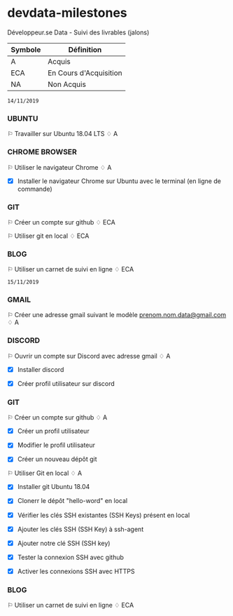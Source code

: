 # devdata-milestones
Développeur.se Data - Suivi des livrables (jalons)

Symbole | Définition
------------ | -------------
A | Acquis
ECA | En Cours d'Acquisition
NA | Non Acquis
```
14/11/2019
```
### UBUNTU 

⚐ Travailler sur Ubuntu 18.04 LTS ♢ A


### CHROME BROWSER

⚐ Utiliser le navigateur Chrome ♢ A

- [x] Installer le navigateur Chrome sur Ubuntu avec le terminal (en ligne de commande)


### GIT

⚐ Créer un compte sur github ♢ ECA

⚐ Utiliser git en local ♢ ECA


### BLOG

⚐ Utiliser un carnet de suivi en ligne ♢ ECA


```
15/11/2019
```


### GMAIL

⚐ Créer une adresse gmail suivant le modèle prenom.nom.data@gmail.com ♢ A


### DISCORD

⚐ Ouvrir un compte sur Discord avec adresse gmail ♢ A

- [x] Installer discord 

- [x] Créer profil utilisateur sur discord


### GIT

⚐ Créer un compte sur github ♢ A

- [x] Créer un profil utilisateur 

- [x] Modifier le profil utilisateur 

- [x] Créer un nouveau dépôt git


⚐ Utiliser Git en local ♢ A

- [x] Installer git Ubuntu 18.04 

- [x] Clonerr le dépôt "hello-word" en local

- [x] Vérifier les clés SSH existantes (SSH Keys) présent en local 

- [x] Ajouter les clés SSH (SSH Key) à ssh-agent 

- [x] Ajouter notre clé SSH (SSH key) 

- [x] Tester la connexion SSH avec github 

- [x] Activer les connexions SSH avec HTTPS
 

### BLOG

⚐ Utiliser un carnet de suivi en ligne ♢ ECA

 

































